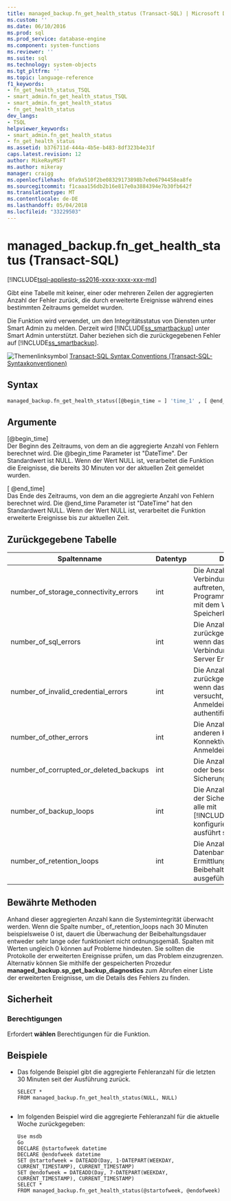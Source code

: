 ```yaml
---
title: managed_backup.fn_get_health_status (Transact-SQL) | Microsoft Docs
ms.custom: ''
ms.date: 06/10/2016
ms.prod: sql
ms.prod_service: database-engine
ms.component: system-functions
ms.reviewer: ''
ms.suite: sql
ms.technology: system-objects
ms.tgt_pltfrm: ''
ms.topic: language-reference
f1_keywords:
- fn_get_health_status_TSQL
- smart_admin.fn_get_health_status_TSQL
- smart_admin.fn_get_health_status
- fn_get_health_status
dev_langs:
- TSQL
helpviewer_keywords:
- smart_admin.fn_get_health_status
- fn_get_health_status
ms.assetid: b376711d-444a-4b5e-b483-8df323b4e31f
caps.latest.revision: 12
author: MikeRayMSFT
ms.author: mikeray
manager: craigg
ms.openlocfilehash: 0fa9a510f2be08329173898b7e0e6794458ea8fe
ms.sourcegitcommit: f1caaa156db2b16e817e0a3884394e7b30fb642f
ms.translationtype: MT
ms.contentlocale: de-DE
ms.lasthandoff: 05/04/2018
ms.locfileid: "33229503"
---
```

# <a name="managedbackupfngethealthstatus-transact-sql"></a>managed_backup.fn_get_health_status (Transact-SQL)
[!INCLUDE[tsql-appliesto-ss2016-xxxx-xxxx-xxx-md](../../includes/tsql-appliesto-ss2016-xxxx-xxxx-xxx-md.md)]

  Gibt eine Tabelle mit keiner, einer oder mehreren Zeilen der aggregierten Anzahl der Fehler zurück, die durch erweiterte Ereignisse während eines bestimmten Zeitraums gemeldet wurden.  
  
 Die Funktion wird verwendet, um den Integritätsstatus von Diensten unter Smart Admin zu melden.  Derzeit wird [!INCLUDE[ss_smartbackup](../../includes/ss-smartbackup-md.md)] unter Smart Admin unterstützt. Daher beziehen sich die zurückgegebenen Fehler auf [!INCLUDE[ss_smartbackup](../../includes/ss-smartbackup-md.md)].  
  
 
 ![Themenlinksymbol](../../database-engine/configure-windows/media/topic-link.gif "Topic link icon") [Transact-SQL Syntax Conventions (Transact-SQL-Syntaxkonventionen)](../../t-sql/language-elements/transact-sql-syntax-conventions-transact-sql.md)  
  
## <a name="syntax"></a>Syntax  
  
```sql  
managed_backup.fn_get_health_status([@begin_time = ] 'time_1' , [ @end_time = ] 'time_2')  
```  
  
##  <a name="Arguments"></a> Argumente  
 [@begin_time]  
 Der Beginn des Zeitraums, von dem an die aggregierte Anzahl von Fehlern berechnet wird.  Die @begin_time Parameter ist "DateTime". Der Standardwert ist NULL. Wenn der Wert NULL ist, verarbeitet die Funktion die Ereignisse, die bereits 30 Minuten vor der aktuellen Zeit gemeldet wurden.  
  
 [ @end_time]  
 Das Ende des Zeitraums, von dem an die aggregierte Anzahl von Fehlern berechnet wird. Die @end_time Parameter ist "DateTime" hat den Standardwert NULL. Wenn der Wert NULL ist, verarbeitet die Funktion erweiterte Ereignisse bis zur aktuellen Zeit.  
  
## <a name="table-returned"></a>Zurückgegebene Tabelle  
  
|Spaltenname|Datentyp|Description|  
|-----------------|---------------|-----------------|  
|number_of_storage_connectivity_errors|int|Die Anzahl von Verbindungsfehlern, die auftreten, wenn das Programm eine Verbindung mit dem Windows Azure-Speicherkonto herstellt.|  
|number_of_sql_errors|int|Die Anzahl der Fehler, die zurückgegeben werden, wenn das Programm eine Verbindung mit der SQL Server Engine herstellt.|  
|number_of_invalid_credential_errors|int|Die Anzahl der Fehler, die zurückgegeben werden, wenn das Programm versucht, sich mit den SQL-Anmeldeinformationen zu authentifizieren.|  
|number_of_other_errors|int|Die Anzahl der Fehler aus anderen Kategorien außer Konnektivität, SQL oder Anmeldeinformationen.|  
|number_of_corrupted_or_deleted_backups|int|Die Anzahl der gelöschten oder beschädigte Sicherungsdateien.|  
|number_of_backup_loops|int|Die Anzahl der Scans, die der Sicherungs-Agent für alle mit [!INCLUDE[ss_smartbackup](../../includes/ss-smartbackup-md.md)] konfigurierten Datenbanken ausführt sind.|  
|number_of_retention_loops|int|Die Anzahl der Datenbankscans, die zur Ermittlung der festgelegten Beibehaltungsdauer ausgeführt werden.|  
  
## <a name="best-practices"></a>Bewährte Methoden  
 Anhand dieser aggregierten Anzahl kann die Systemintegrität überwacht werden. Wenn die Spalte number_ of_retention_loops nach 30 Minuten beispielsweise 0 ist, dauert die Überwachung der Beibehaltungsdauer entweder sehr lange oder funktioniert nicht ordnungsgemäß. Spalten mit Werten ungleich 0 können auf Probleme hindeuten. Sie sollten die Protokolle der erweiterten Ereignisse prüfen, um das Problem einzugrenzen. Alternativ können Sie mithilfe der gespeicherten Prozedur **managed_backup.sp_get_backup_diagnostics** zum Abrufen einer Liste der erweiterten Ereignisse, um die Details des Fehlers zu finden.  
  
## <a name="security"></a>Sicherheit  
  
### <a name="permissions"></a>Berechtigungen  
 Erfordert **wählen** Berechtigungen für die Funktion.  
  
## <a name="examples"></a>Beispiele  
  
-   Das folgende Beispiel gibt die aggregierte Fehleranzahl für die letzten 30 Minuten seit der Ausführung zurück.  
  
    ```  
    SELECT *  
    FROM managed_backup.fn_get_health_status(NULL, NULL)  
  
    ```  
  
-   Im folgenden Beispiel wird die aggregierte Fehleranzahl für die aktuelle Woche zurückgegeben:  
  
    ```  
    Use msdb  
    Go  
    DECLARE @startofweek datetime  
    DECLARE @endofweek datetime  
    SET @startofweek = DATEADD(Day, 1-DATEPART(WEEKDAY, CURRENT_TIMESTAMP), CURRENT_TIMESTAMP)   
    SET @endofweek = DATEADD(Day, 7-DATEPART(WEEKDAY, CURRENT_TIMESTAMP), CURRENT_TIMESTAMP)  
    SELECT *  
    FROM managed_backup.fn_get_health_status(@startofweek, @endofweek)  
  
    ```  
  
  
